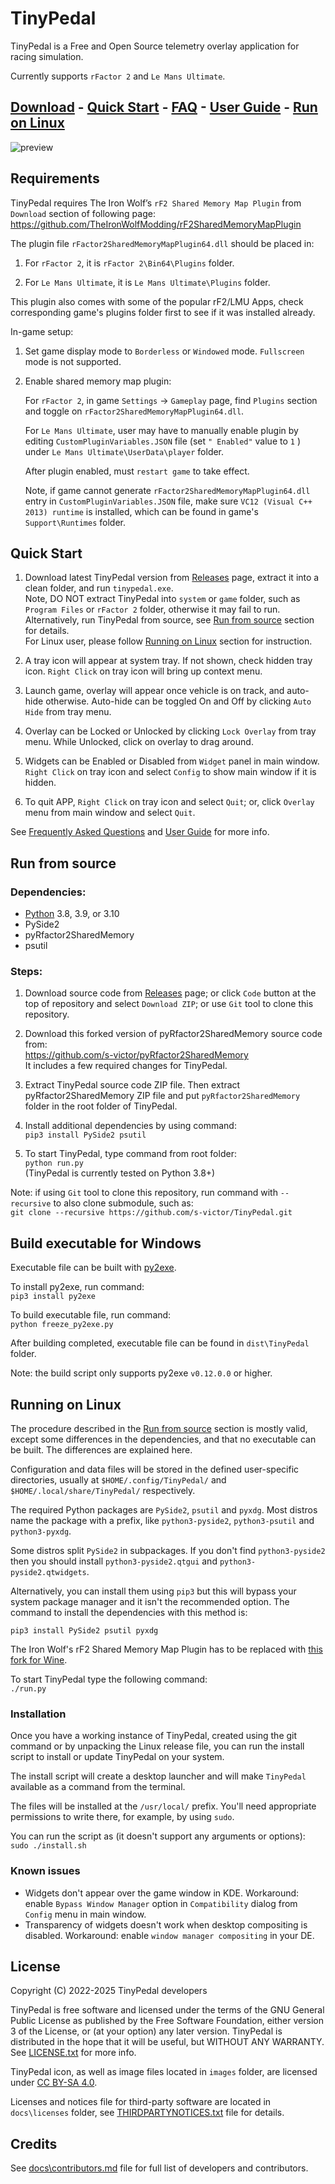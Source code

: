 # TinyPedal

TinyPedal is a Free and Open Source telemetry overlay application for racing simulation.

Currently supports `rFactor 2` and `Le Mans Ultimate`.

[Download](https://github.com/s-victor/TinyPedal/releases) - [Quick Start](#quick-start) - [FAQ](https://github.com/s-victor/TinyPedal/wiki/Frequently-Asked-Questions) - [User Guide](https://github.com/s-victor/TinyPedal/wiki/User-Guide) - [Run on Linux](#running-on-linux)
---

![preview](https://user-images.githubusercontent.com/21177177/282278970-b806bf02-a83d-4baa-8b45-0ca10f28f775.png)

## Requirements
TinyPedal requires The Iron Wolf’s `rF2 Shared Memory Map Plugin` from `Download` section of following page:  
https://github.com/TheIronWolfModding/rF2SharedMemoryMapPlugin

The plugin file `rFactor2SharedMemoryMapPlugin64.dll` should be placed in:

1. For `rFactor 2`, it is `rFactor 2\Bin64\Plugins` folder.

2. For `Le Mans Ultimate`, it is `Le Mans Ultimate\Plugins` folder.

This plugin also comes with some of the popular rF2/LMU Apps, check corresponding game's plugins folder first to see if it was installed already.

In-game setup:

1. Set game display mode to `Borderless` or `Windowed` mode. `Fullscreen` mode is not supported.

2. Enable shared memory map plugin:

    For `rFactor 2`, in game `Settings` -> `Gameplay` page, find `Plugins` section and toggle on `rFactor2SharedMemoryMapPlugin64.dll`.

    For `Le Mans Ultimate`, user may have to manually enable plugin by editing `CustomPluginVariables.JSON` file (set `" Enabled"` value to `1` ) under `Le Mans Ultimate\UserData\player` folder.

    After plugin enabled, must `restart game` to take effect.

    Note, if game cannot generate `rFactor2SharedMemoryMapPlugin64.dll` entry in `CustomPluginVariables.JSON` file, make sure `VC12 (Visual C++ 2013) runtime` is installed, which can be found in game's `Support\Runtimes` folder.

## Quick Start
1. Download latest TinyPedal version from [Releases](https://github.com/s-victor/TinyPedal/releases) page, extract it into a clean folder, and run `tinypedal.exe`.  
Note, DO NOT extract TinyPedal into `system` or `game` folder, such as `Program Files` or `rFactor 2` folder, otherwise it may fail to run.  
Alternatively, run TinyPedal from source, see [Run from source](#run-from-source) section for details.  
For Linux user, please follow [Running on Linux](#running-on-linux) section for instruction.  

2. A tray icon will appear at system tray. If not shown, check hidden tray icon. `Right Click` on tray icon will bring up context menu.

3. Launch game, overlay will appear once vehicle is on track, and auto-hide otherwise. Auto-hide can be toggled On and Off by clicking `Auto Hide` from tray menu.

4. Overlay can be Locked or Unlocked by clicking `Lock Overlay` from tray menu. While Unlocked, click on overlay to drag around.

5. Widgets can be Enabled or Disabled from `Widget` panel in main window. `Right Click` on tray icon and select `Config` to show main window if it is hidden.

6. To quit APP, `Right Click` on tray icon and select `Quit`; or, click `Overlay` menu from main window and select `Quit`.

See [Frequently Asked Questions](https://github.com/s-victor/TinyPedal/wiki/Frequently-Asked-Questions) and [User Guide](https://github.com/s-victor/TinyPedal/wiki/User-Guide) for more info.

## Run from source

### Dependencies:
* [Python](https://www.python.org/) 3.8, 3.9, or 3.10
* PySide2
* pyRfactor2SharedMemory
* psutil

### Steps:
1. Download source code from [Releases](https://github.com/s-victor/TinyPedal/releases) page; or click `Code` button at the top of repository and select `Download ZIP`; or use `Git` tool to clone this repository.

2. Download this forked version of pyRfactor2SharedMemory source code from:  
https://github.com/s-victor/pyRfactor2SharedMemory  
It includes a few required changes for TinyPedal.

3. Extract TinyPedal source code ZIP file. Then extract pyRfactor2SharedMemory ZIP file and put `pyRfactor2SharedMemory` folder in the root folder of TinyPedal.

4. Install additional dependencies by using command:  
`pip3 install PySide2 psutil`  

5. To start TinyPedal, type command from root folder:  
`python run.py`  
(TinyPedal is currently tested on Python 3.8+)

Note: if using `Git` tool to clone this repository, run command with `--recursive` to also clone submodule, such as:  
`git clone --recursive https://github.com/s-victor/TinyPedal.git`

## Build executable for Windows
Executable file can be built with [py2exe](http://www.py2exe.org).

To install py2exe, run command:  
`pip3 install py2exe`

To build executable file, run command:  
`python freeze_py2exe.py`

After building completed, executable file can be found in `dist\TinyPedal` folder.

Note: the build script only supports py2exe `v0.12.0.0` or higher.

## Running on Linux

The procedure described in the [Run from source](#run-from-source) section is mostly valid,
except some differences in the dependencies, and that no executable can be
built. The differences are explained here.

Configuration and data files will be stored in the defined user-specific
directories, usually at `$HOME/.config/TinyPedal/` and
`$HOME/.local/share/TinyPedal/` respectively.

The required Python packages are `PySide2`, `psutil` and `pyxdg`. Most distros
name the package with a prefix, like `python3-pyside2`, `python3-psutil` and
`python3-pyxdg`.

Some distros split `PySide2` in subpackages. If you don't find
`python3-pyside2` then you should install `python3-pyside2.qtgui` and
`python3-pyside2.qtwidgets`.

Alternatively, you can install them using `pip3` but this will bypass your
system package manager and it isn't the recommended option. The command to
install the dependencies with this method is:

`pip3 install PySide2 psutil pyxdg`

The Iron Wolf's rF2 Shared Memory Map Plugin has to be replaced with [this fork
for
Wine](https://github.com/schlegp/rF2SharedMemoryMapPlugin_Wine/blob/master/build).

To start TinyPedal type the following command:  
`./run.py`

### Installation

Once you have a working instance of TinyPedal, created using the git command or
by unpacking the Linux release file, you can run the install script to install
or update TinyPedal on your system.

The install script will create a desktop launcher and will make `TinyPedal`
available as a command from the terminal.

The files will be installed at the `/usr/local/` prefix. You'll need
appropriate permissions to write there, for example, by using `sudo`.

You can run the script as (it doesn't support any arguments or options):  
`sudo ./install.sh`

### Known issues

- Widgets don't appear over the game window in KDE. Workaround: enable `Bypass Window Manager` option in `Compatibility` dialog from `Config` menu in main window.
- Transparency of widgets doesn't work when desktop compositing is disabled. Workaround: enable `window manager compositing` in your DE.

## License

Copyright (C) 2022-2025 TinyPedal developers

TinyPedal is free software and licensed under the terms of the GNU General Public License as published by the Free Software Foundation, either version 3 of the License, or (at your option) any later version. TinyPedal is distributed in the hope that it will be useful, but WITHOUT ANY WARRANTY. See [LICENSE.txt](./LICENSE.txt) for more info.

TinyPedal icon, as well as image files located in `images` folder, are licensed under [CC BY-SA 4.0](https://creativecommons.org/licenses/by-sa/4.0/).

Licenses and notices file for third-party software are located in `docs\licenses` folder, see [THIRDPARTYNOTICES.txt](./docs/licenses/THIRDPARTYNOTICES.txt) file for details.

## Credits

See [docs\contributors.md](./docs/contributors.md) file for full list of developers and contributors.
